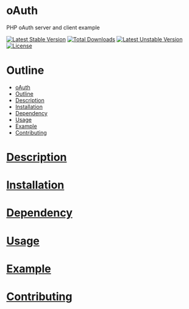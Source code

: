 oAuth
===

PHP oAuth server and client example

[![Latest Stable Version](https://poser.pugx.org/marshung/structure/v/stable)](https://packagist.org/packages/marshung/io) [![Total Downloads](https://poser.pugx.org/marshung/structure/downloads)](https://packagist.org/packages/marshung/io) [![Latest Unstable Version](https://poser.pugx.org/marshung/structure/v/unstable)](https://packagist.org/packages/marshung/io) [![License](https://poser.pugx.org/marshung/structure/license)](https://packagist.org/packages/marshung/io)

# Outline
<!-- TOC -->

- [oAuth](#oauth)
- [Outline](#outline)
- [Description](#description)
- [Installation](#installation)
- [Dependency](#dependency)
- [Usage](#usage)
- [Example](#example)
- [Contributing](#contributing)

<!-- /TOC -->

# [Description](#outline)

# [Installation](#outline)

# [Dependency](#outline)

# [Usage](#outline)

# [Example](#outline)

# [Contributing](#outline)
